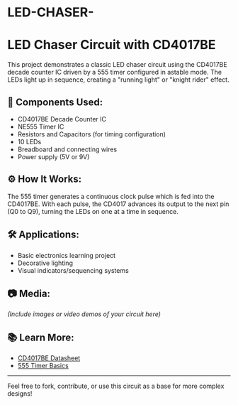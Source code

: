# LED-CHASER-
# LED Chaser Circuit with CD4017BE

This project demonstrates a classic LED chaser circuit using the CD4017BE decade counter IC driven by a 555 timer configured in astable mode. The LEDs light up in sequence, creating a "running light" or "knight rider" effect.

## 🔧 Components Used:
- CD4017BE Decade Counter IC  
- NE555 Timer IC  
- Resistors and Capacitors (for timing configuration)  
- 10 LEDs  
- Breadboard and connecting wires  
- Power supply (5V or 9V)

## ⚙️ How It Works:
The 555 timer generates a continuous clock pulse which is fed into the CD4017BE. With each pulse, the CD4017 advances its output to the next pin (Q0 to Q9), turning the LEDs on one at a time in sequence.

## 🛠️ Applications:
- Basic electronics learning project  
- Decorative lighting  
- Visual indicators/sequencing systems

## 📷 Media:
*(Include images or video demos of your circuit here)*

## 📚 Learn More:
- [CD4017BE Datasheet](https://www.ti.com/lit/ds/symlink/cd4017b.pdf)
- [555 Timer Basics](https://www.electronics-tutorials.ws/waveforms/555_timer.html)

---

Feel free to fork, contribute, or use this circuit as a base for more complex designs!
